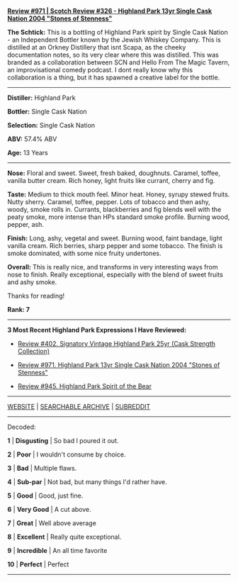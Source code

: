 
[**Review #971 | Scotch Review #326 - Highland Park 13yr Single Cask Nation 2004 "Stones of Stenness"**]( https://t8ke.review/review-971-highland-park-13yr-single-cask-nation-2004-stones-of-stenness-hello-from-the-magic-tavern-collaboration/)

**The Schtick:** This is a bottling of Highland Park spirit by Single Cask Nation - an Independent Bottler known by the Jewish Whiskey Company. This is distilled at an Orkney Distillery that isnt Scapa, as the cheeky documentation notes, so its very clear where this was distilled. This was branded as a collaboration between SCN and Hello From The Magic Tavern, an improvisational comedy podcast. I dont really know why this collaboration is a thing, but it has spawned a creative label for the bottle. 

-----

**Distiller:** Highland Park 

**Bottler:** Single Cask Nation

**Selection:** Single Cask Nation

**ABV:** 57.4% ABV

**Age:** 13 Years 

-----

**Nose:**  Floral and sweet. Sweet, fresh baked, doughnuts. Caramel, toffee, vanilla butter cream. Rich honey, light fruits like currant, cherry and fig. 

**Taste:** Medium to thick mouth feel. Minor heat. Honey, syrupy stewed fruits. Nutty sherry. Caramel, toffee, pepper. Lots of tobacco and then ashy, woody, smoke rolls in. Currants, blackberries and fig blends well with the peaty smoke, more intense than HPs standard smoke profile. Burning wood, pepper, ash.  

**Finish:** Long, ashy, vegetal and sweet. Burning wood, faint bandage, light vanilla cream. Rich berries, sharp pepper and some tobacco. The finish is smoke dominated, with some nice fruity undertones. 

**Overall:** This is really nice, and transforms in very interesting ways from nose to finish. Really exceptional, especially with the blend of sweet fruits and ashy smoke. 

Thanks for reading!

**Rank: 7**

----- 

**3 Most Recent Highland Park  Expressions I Have Reviewed:** 

- [Review #402. Signatory Vintage Highland Park 25yr (Cask Strength Collection)]( https://t8ke.review/review-402-highland-park-25yr-signatory-vintage/) 

- [Review #971. Highland Park 13yr Single Cask Nation 2004 "Stones of Stenness"]( https://t8ke.review/review-971-highland-park-13yr-single-cask-nation-2004-stones-of-stenness-hello-from-the-magic-tavern-collaboration/) 

- [Review #945. Highland Park Spirit of the Bear]( https://t8ke.review/review-945-highland-park-spirit-of-the-bear/) 

-----

[WEBSITE](https://t8ke.review) | [SEARCHABLE ARCHIVE](https://t8ke.review/review-archive/) | [SUBREDDIT](https://reddit.com/r/t8kereviews)

-----

Decoded:

**1** | **Disgusting** | So bad I poured it out.

**2** | **Poor** | I wouldn't consume by choice.

**3** | **Bad** | Multiple flaws.

**4** | **Sub-par** | Not bad, but many things I'd rather have.

**5** | **Good** | Good, just fine.

**6** | **Very Good** | A cut above.

**7** | **Great** | Well above average

**8** | **Excellent** | Really quite exceptional.

**9** | **Incredible** | An all time favorite

**10** | **Perfect** | Perfect

----

